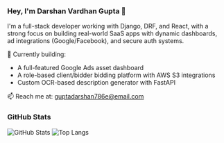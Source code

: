 ### Hey, I'm Darshan Vardhan Gupta 👋

I'm a full-stack developer working with Django, DRF, and React, with a strong focus on building real-world SaaS apps with dynamic dashboards, ad integrations (Google/Facebook), and secure auth systems.

🔭 Currently building:
- A full-featured Google Ads asset dashboard
- A role-based client/bidder bidding platform with AWS S3 integrations
- Custom OCR-based description generator with FastAPI

📫 Reach me at: guptadarshan786e@email.com

### GitHub Stats
![GitHub Stats](https://github-readme-stats.vercel.app/api?username=DarshanGupta17&show_icons=true&theme=radical)
![Top Langs](https://github-readme-stats.vercel.app/api/top-langs/?username=DarshanGupta17&layout=compact&theme=radical)

